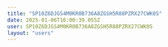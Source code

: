 ```yaml
---
title: "SP10Z6DJGS4M0KR0B736A8ZGSH5R88PZRX27CWK0S"
date: 2025-01-06T16:00:39.055Z
user: SP10Z6DJGS4M0KR0B736A8ZGSH5R88PZRX27CWK0S
layout: "users"
---
```

    